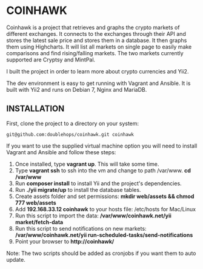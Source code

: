 COINHAWK
================================

Coinhawk is a project that retrieves and graphs the crypto markets of different exchanges. It connects to the exchanges through their API and stores the latest sale price and stores them in a database. It then graphs them using Highcharts. It will list all markets on single page to easily make comparisons and find rising/falling markets. The two markets currently supported are Cryptsy and MintPal.

I built the project in order to learn more about crypto currencies and Yii2.

The dev environment is easy to get running with Vagrant and Ansible. It is built with Yii2 and runs on Debian 7, Nginx and MariaDB.

INSTALLATION
------------

First, clone the project to a directory on your system:

~~~
git@github.com:doublehops/coinhawk.git coinhawk
~~~

If you want to use the supplied virtual machine option you will need to install Vagrant and Ansible and follow these steps:

1. Once installed, type **vagrant up**. This will take some time.
2. Type **vagrant ssh** to ssh into the vm and change to path /var/www. **cd /var/www**
3. Run **composer install** to install Yii and the project's dependencies.
4. Run **./yii migrate/up** to install the database tables.
5. Create assets folder and set permissions: **mkdir web/assets && chmod 777 web/assets** 
6. Add **192.168.33.12 coinhawk** to your hosts file: /etc/hosts for Mac/Linux
7. Run this script to import the data: **/var/www/coinhawk.net/yii market/fetch-data**
8. Run this script to send notifications on new markets: **/var/www/coinhawk.net/yii run-scheduled-tasks/send-notifications**
9. Point your browser to **http://coinhawk/**

Note: The two scripts should be added as cronjobs if you want them to auto update.
